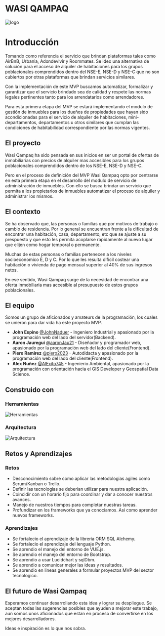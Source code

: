 # **WASI QAMPAQ**

![logo](https://cdn.freelogodesign.org/files/87a2497aae4f46ea8f471b6f29fe59fd/thumb/logo_200x200.png?v=638236687550000000)

# Introducción

Tomando como referencia el servicio que brindan plataformas tales como AirBnB, Urbania, Adondevivir y Roommates. Se ideo una alternativa de solución para el acceso de alquiler de habitaciones para los grupos poblacionales comprendidos dentro del NSE-E, NSE-D y NSE-C que no son cubiertos por otras plataformas que brindan servicios similares.

Con la implementación de este MVP buscamos automatizar, formalizar y garantizar que el servicio brindado sea de calidad y respete las normas legales pertinentes tanto para los arrendatarios como arrendadores.

Para esta primera etapa del MVP se estará implementando el modulo de gestión de inmuebles para los dueños de propiedades que hayan sido acondicionadas para el servicio de alquiler de habitaciones, mini-departamentos, departamentos u otros similares que cumplan las condiciones de habitabilidad correspondiente por las normas vigentes.

## El proyecto

Wasi Qampaq ha sido pensada en sus inicios en ser un portal de ofertas de inmobiliarias con precios  de alquiler mas accesibles para los grupos poblacionales comprendidos dentro de los NSE-E, NSE-D y NSE-C.

Pero en el proceso de definición del MVP Wasi Qampaq opto por centrarse en esta primera etapa en el desarrollo del modulo de servicio de administración de inmuebles. Con ello se busca brindar un servicio que permita a los propietarios de inmuebles automatizar el proceso de alquiler y administrar los mismos.

## El contexto

Se ha observado que, las personas o familias que por motivos de trabajo o cambio de residencia. Por lo general se encuentran frente a la dificultad de encontrar una habitación, casa, departamento, etc que se ajuste a su prespuesto y que esto les permita acoplarse rapidamente al nuevo lugar que elijen como hogar temporal o permanente.

Muchas de estas personas o familias pertenecen a los niveles socioeconomico E, D y C.  Por lo que les resulta dificil costear una habitación o vivienda de pago mensual superior al 40% de sus ingresos netos.

En ese sentido, Wasi Qampaq surge de la necesidad de encontrar una oferta inmobiliaria mas accesible al presupuesto de estos grupos poblacionales.

## El equipo

Somos un grupo de aficionados y amateurs de la programación, los cuales se unieron para dar vida ha este proyecto MVP.

* **John Espino** [@JohnNaduer](https://github.com/johnNaduer) - Ingeniero Industrial y apasionado por la programación web del lado del servidor(Backend).
* **Aaron Jauregui** [@aaronJau21](https://github.com/aaronJau21) - Diseñador y programador web, apasionado por la programación web del lado del cliente(Frontend).
* **Piero Ramirez** [@piero2023]( https://github.com/piero2023) - Autodidacta y apasionado por la programación web del lado del cliente(Frontend).
* **Alex Nuñez** [@AlExito745](https://github.com/AlExito745) - Ingenierio Ambiental, apasionado por la programación con orientación hacia el GIS Developer y Geospatial Data Science.

## Construido con

### Herramientas

![Herramientas](https://i.imgur.com/bP2Jk9p.png)

### Arquitectura

![Arquitectura](https://i.imgur.com/d5AmYHF.png?1)

## Retos y Aprendizajes

###  Retos

* Desconocimiento sobre como aplicar las metodologias agiles como Scrum/Kanban o Trello.
* Definir las tecnologias se deberían utilizar para nuestra aplicación.
* Coincidir con un horario fijo para coordinar y dar a conocer nuestros avances.
* Manejo de nuestros tiempos para completar nuestras tareas.
* Profundizar en los frameworks que ya conociamos. Asi como aprender nuevos frameworks.

### Aprendizajes

* Se fortalecio el aprendizaje de la libreria ORM SQL Alchemy.
* Se fortalecio el aprendizaje del lenguaje Python.
* Se aprendio el manejo del entorno de VUE.js.
* Se aprendio el manejo del entorno de Bootstrap.
* Se aprendio a usar Lucidchart y sqlDbm.
* Se aprendio a comunicar mejor las ideas y resultados.
* Se aprendio en lineas generales a formular proyectos MVP del sector tecnologico.

## El futuro de Wasi Qampaq

Esperamos continuar desarrollando esta idea y lograr su despliegue. Se aceptan todas las sugerencias posibles que ayuden a mejorar este trabajo, aun somos unos aficionados que estan en proceso de convertirse en los mejores desarrolladores.

Ideas e inspiración es lo que nos sobra.